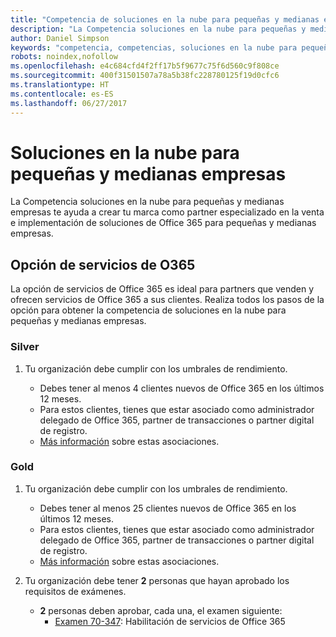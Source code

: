 ```yaml
---
title: "Competencia de soluciones en la nube para pequeñas y medianas empresas"
description: "La Competencia soluciones en la nube para pequeñas y medianas empresas te ayuda a crear tu marca como partner especializado en la venta e implementación de soluciones de Office 365 para pequeñas y medianas empresas."
author: Daniel Simpson
keywords: "competencia, competencias, soluciones en la nube para pequeñas y medianas empresas"
robots: noindex,nofollow
ms.openlocfilehash: e4c684cfd4f2ff17b5f9677c75f6d560c9f808ce
ms.sourcegitcommit: 400f31501507a78a5b38fc228780125f19d0cfc6
ms.translationtype: HT
ms.contentlocale: es-ES
ms.lasthandoff: 06/27/2017
---
```

# <a name="small-and-midmarket-cloud-solutions"></a>Soluciones en la nube para pequeñas y medianas empresas 
La Competencia soluciones en la nube para pequeñas y medianas empresas te ayuda a crear tu marca como partner especializado en la venta e implementación de soluciones de Office 365 para pequeñas y medianas empresas.

## <a name="o365-services-option"></a>Opción de servicios de O365
La opción de servicios de Office 365 es ideal para partners que venden y ofrecen servicios de Office 365 a sus clientes. Realiza todos los pasos de la opción para obtener la competencia de soluciones en la nube para pequeñas y medianas empresas.

### <a name="silver"></a>Silver
1. Tu organización debe cumplir con los umbrales de rendimiento.
    
    - Debes tener al menos 4 clientes nuevos de Office 365 en los últimos 12 meses.
    - Para estos clientes, tienes que estar asociado como administrador delegado de Office 365, partner de transacciones o partner digital de registro.
    - [Más información](https://partner.microsoft.com/en-us/membership/digital-partner-of-record) sobre estas asociaciones.

### <a name="gold"></a>Gold
1. Tu organización debe cumplir con los umbrales de rendimiento.

    - Debes tener al menos 25 clientes nuevos de Office 365 en los últimos 12 meses.
    - Para estos clientes, tienes que estar asociado como administrador delegado de Office 365, partner de transacciones o partner digital de registro.
    - [Más información](https://partner.microsoft.com/en-us/membership/digital-partner-of-record) sobre estas asociaciones.  
  
2. Tu organización debe tener **2** personas que hayan aprobado los requisitos de exámenes.

    - **2** personas deben aprobar, cada una, el examen siguiente:
        - [Examen 70-347](https://www.microsoft.com/en-us/learning/exam-70-347.aspx): Habilitación de servicios de Office 365
